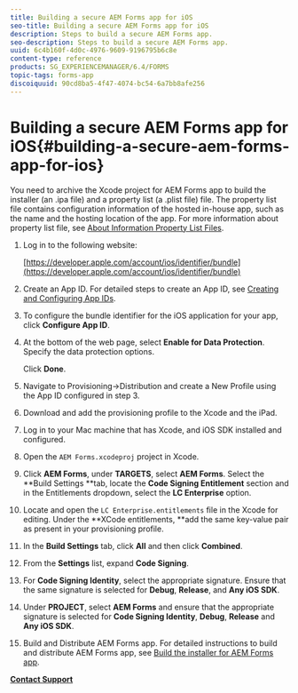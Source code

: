 ```yaml
---
title: Building a secure AEM Forms app for iOS
seo-title: Building a secure AEM Forms app for iOS
description: Steps to build a secure AEM Forms app.
seo-description: Steps to build a secure AEM Forms app.
uuid: 6c4b160f-4d0c-4976-9609-9196795b6c8e
content-type: reference
products: SG_EXPERIENCEMANAGER/6.4/FORMS
topic-tags: forms-app
discoiquuid: 90cd8ba5-4f47-4074-bc54-6a7bb8afe256
---
```


# Building a secure AEM Forms app for iOS{#building-a-secure-aem-forms-app-for-ios}

You need to archive the Xcode project for AEM Forms app to build the installer (an .ipa file) and a property list (a .plist file) file. The property list file contains configuration information of the hosted in-house app, such as the name and the hosting location of the app. For more information about property list file, see [About Information Property List Files](https://developer.apple.com/library/ios/#documentation/general/Reference/InfoPlistKeyReference/Articles/AboutInformationPropertyListFiles.html).

1. Log in to the following website:

   [https://developer.apple.com/account/ios/identifier/bundle](https://developer.apple.com/account/ios/identifier/bundle)

1. Create an App ID. For detailed steps to create an App ID, see [Creating and Configuring App IDs](https://developer.apple.com/library/ios/documentation/IDEs/Conceptual/AppDistributionGuide/MaintainingProfiles/MaintainingProfiles.html).
1. To configure the bundle identifier for the iOS application for your app, click **Configure App ID**.
1. At the bottom of the web page, select **Enable for Data Protection**. Specify the data protection options.

   Click **Done**.

1. Navigate to Provisioning-&gt;Distribution and create a New Profile using the App ID configured in step 3.
1. Download and add the provisioning profile to the Xcode and the iPad. 
1. Log in to your Mac machine that has Xcode, and iOS SDK installed and configured.
1. Open the `AEM Forms.xcodeproj` project in Xcode.
1. Click **AEM Forms**, under **TARGETS**, select **AEM Forms**. Select the **Build Settings **tab, locate the **Code Signing Entitlement** section and in the Entitlements dropdown, select the **LC Enterprise** option.
1. Locate and open the `LC Enterprise.entitlements` file in the Xcode for editing. Under the **XCode entitlements, **add the same key-value pair as present in your provisioning profile. 
1. In the **Build Settings** tab, click **All** and then click **Combined**.
1. From the **Settings** list, expand **Code Signing**.
1. For **Code Signing Identity**, select the appropriate signature. Ensure that the same signature is selected for **Debug**, **Release**, and **Any iOS SDK**.
1. Under **PROJECT**, select **AEM Forms** and ensure that the appropriate signature is selected for **Code Signing Identity**, **Debug**, **Release** and **Any iOS SDK**. 
1. Build and Distribute AEM Forms app. For detailed instructions to build and distribute AEM Forms app, see [Build the installer for AEM Forms app](../../forms/using/setup-xcode-project-build-installer.md#main-pars-text-12).

[**Contact Support**](https://www.adobe.com/account/sign-in.supportportal.html)

